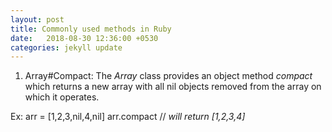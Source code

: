 ```yaml
---
layout: post
title: Commonly used methods in Ruby
date:   2018-08-30 12:36:00 +0530
categories: jekyll update
---
```

1. Array#Compact:
The _Array_ class provides an object method _compact_ which returns a new array with all nil objects removed from the array on which it operates.

Ex:
arr = [1,2,3,nil,4,nil]
arr.compact // _will_ _return_ _[1,2,3,4]_